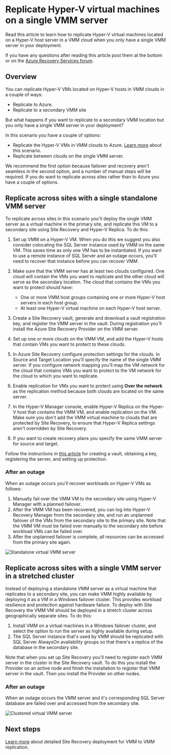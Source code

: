 
<properties
	pageTitle="Azure Site Recovery: Replicate Hyper-V virtual machines on a single VMM server | Microsoft Azure"
	description="This article describes how to replicate Hyper-V virtual machines when you only have a single VMM server."
	services="site-recovery"
	documentationCenter=""
	authors="rayne-wiselman"
	manager="jwhit"
	editor=""/>

<tags
	ms.service="site-recovery"
	ms.devlang="na"
	ms.topic="article"
	ms.tgt_pltfrm="na"
	ms.workload="backup-recovery"
	ms.date="07/06/2016"
	ms.author="raynew"/>

#  Replicate Hyper-V virtual machines on a single VMM server

Read this article to learn how to replicate Hyper-V virtual machines located on a Hyper-V host server in a VMM cloud when you only have a single VMM server in your deployment.

If you have any questions after reading this article post them at the bottom or on the [Azure Recovery Services forum](https://social.msdn.microsoft.com/forums/azure/home?forum=hypervrecovmgr). 

## Overview

You can replicate Hyper-V VMs located on Hyper-V hosts in VMM clouds in a couple of ways:

- Replicate to Azure. 
- Replicate to a secondary VMM site

But what happens if you want to replicate to a secondary VMM location but you only have a single VMM server in your deployment?  

In this scenario you have a couple of options:

- Replicate the Hyper-V VMs in VMM clouds to Azure. [Learn more](site-recovery-vmm-to-azure.md) about this scenario.
- Replicate between clouds on the single VMM server.

We recommend the first option because failover and recovery aren't seamless in the second option, and a number of manual steps will be required. If you do want to replicate across sites rather than to Azure you have a couple of options.


## Replicate across sites with a single standalone VMM server

To replicate across sites in this scenario you'll deploy the single VMM server as a virtual machine in the primary site, and replicate this VM to a secondary site using Site Recovery and Hyper-V Replica. To do this:

1. Set up VMM on a Hyper-V VM. When you do this we suggest you also consider colocating the SQL Server instance used by VMM on the same VM. This saves time as only one VM has to be instantiated. If you want to use a remote instance of SQL Server and an outage occurs, you'll need to recover that instance before you can recover VMM.
2. Make sure that the VMM server has at least two clouds configured. One cloud will contain the VMs you want to replicate and the other cloud will serve as the secondary location. The cloud that contains the VMs you want to protect should have:

	- One or more VMM host groups containing one or more Hyper-V host servers in each host group.
	- At least one Hyper-V virtual machine on each Hyper-V host server.
3. Create a Site Recovery vault, generate and download a vault registration key, and register the VMM server in the vault. During registration you'll install the Azure Site Recovery Provider on the VMM server.
4. Set up one or more clouds on the VMM VM, and add the Hyper-V hosts that contain VMs you want to protect to these clouds.
3. In Azure Site Recovery configure protection settings for the clouds. In Source and Target Location you'll specify the name of the single VMM server. If you configure network mapping you'll map the VM network for the cloud that contains VMs you want to protect to the VM network for the cloud to which you want to replicate.
4. Enable replication for VMs you want to protect using **Over the network** as the replication method because both clouds are located on the same server.
4. In the Hyper-V Manager console, enable Hyper-V Replica on the Hyper-V host that contains the VMM VM, and enable replication on the VM. Make sure you don't add the VMM virtual machine to clouds that are protected by Site Recovery, to ensure that Hyper-V Replica settings aren't overridden by Site Recovery.
5. If you want to create recovery plans you specify the same VMM server for source and target.

Follow the instructions in [this article](site-recovery-vmm-to-vmm.md) for creating a vault, obtaining a key, registering the server, and setting up protection. 

### After an outage

When an outage occurs you'll recover workloads on Hyper-V VMs as follows:

1. Manually fail over the VMM VM to the secondary site using Hyper-V Manager with a planned failover. 
2. After the VMM VM has been recovered, you can log into Hyper-V Recovery Manager from the secondary site, and run an unplanned failover of the VMs from the secondary site to the primary site. Note that the VMM VM must be failed over manually to the secondary site before workload VMs can be failed over.
3. After the unplanned failover is complete, all resources can be accessed from the primary site again.


![Standalone virtual VMM server](./media/site-recovery-single-vmm/single-vmm-standalone.png)

## Replicate across sites with a single VMM server in a stretched cluster

Instead of deploying a standalone VMM server as a virtual machine that replicates to a secondary site, you can make VMM highly available by deploying it as a VM in a Windows failover cluster. This provides workload resilience and protection against hardware failure. To deploy with Site Recovery the VMM VM should be deployed in a stretch cluster across geographically separate sites. To do this:

1. Install VMM on a virtual machines in a Windows failover cluster, and select the option to run the server as highly available during setup.
2. The SQL Server instance that's used by VMM should be replicated with SQL Server AlwaysOn availability groups so that there's a replica of the database in the secondary site.

Note that when you set up Site Recovery you'll need to register each VMM server in the cluster in the Site Recovery vault. To do this you install the Provider on an active node and finish the installation to register that VMM server in the vault. Then you install the Provider on other nodes. 
 
### After an outage 

When an outage occurs the VMM server and it's corresponding SQL Server database are failed over and accessed from the secondary site.

![Clustered virtual VMM server](./media/site-recovery-single-vmm/single-vmm-cluster.png)

## Next steps

[Learn more](site-recovery-vmm-to-vmm.md) about detailed Site Recovery deployment for VMM to VMM replication.




 
